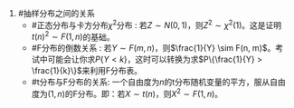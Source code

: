 1. #抽样分布之间的关系 
	*   #正态分布与卡方分布$\chi^2$分布 : 若$Z \sim N(0,1)$，则$Z^2 \sim \chi^2(1)$。这是证明$t(n)^2 \sim F(1, n)$的基础。
    *   #F分布的倒数关系 : 若$Y \sim F(m, n)$，则$\frac{1}{Y} \sim F(n, m)$。考试中可能会让你求$P\{Y < k\}$，这时可以转换为求$P\{\frac{1}{Y} > \frac{1}{k}\}$来利用F分布表。
    * #t分布与F分布的关系: 一个自由度为$n$的t分布随机变量的平方，服从自由度为$(1, n)$的F分布。即：若$X \sim t(n)$，则$X^2 \sim F(1, n)$。